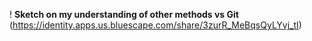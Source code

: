 ! **Sketch on my understanding of other methods vs Git**
(https://identity.apps.us.bluescape.com/share/3zurR_MeBqsQyLYvj_tI)
